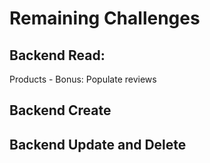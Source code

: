 # Remaining Challenges

## Backend Read:

Products - Bonus: Populate reviews

## Backend Create

## Backend Update and Delete
